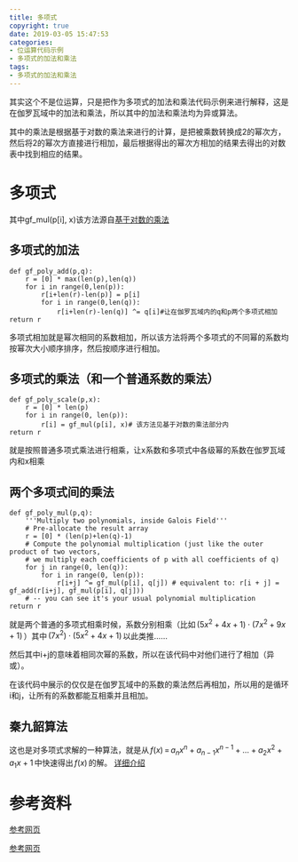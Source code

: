 ```yaml
---
title: 多项式
copyright: true
date: 2019-03-05 15:47:53
categories:
- 位运算代码示例
- 多项式的加法和乘法
tags:
- 多项式的加法和乘法
---
```


其实这个不是位运算，只是把作为多项式的加法和乘法代码示例来进行解释，这是在伽罗瓦域中的加法和乘法，所以其中的加法和乘法均为异或算法。

其中的乘法是根据基于对数的乘法来进行的计算，是把被乘数转换成2的幂次方，然后将2的幂次方直接进行相加，最后根据得出的幂次方相加的结果去得出的对数表中找到相应的结果。

<!--more-->

# 多项式

其中gf_mul(p[i], x)该方法源自[基于对数的乘法](https://aimasa.github.io/2019/03/05/%E5%9F%BA%E4%BA%8E%E5%AF%B9%E6%95%B0/)

## 多项式的加法

    def gf_poly_add(p,q):
        r = [0] * max(len(p),len(q))
        for i in range(0,len(p)):
            r[i+len(r)-len(p)] = p[i]
            for i in range(0,len(q)):
                r[i+len(r)-len(q)] ^= q[i]#让在伽罗瓦域内的q和p两个多项式相加
    return r

多项式相加就是幂次相同的系数相加，所以该方法将两个多项式的不同幂的系数均按幂次大小顺序排序，然后按顺序进行相加。

## 多项式的乘法（和一个普通系数的乘法）

    def gf_poly_scale(p,x):
        r = [0] * len(p)
        for i in range(0, len(p)):
            r[i] = gf_mul(p[i], x)# 该方法见基于对数的乘法部分内
    return r

就是按照普通多项式乘法进行相乘，让x系数和多项式中各级幂的系数在伽罗瓦域内和x相乘

## 两个多项式间的乘法

    def gf_poly_mul(p,q):
        '''Multiply two polynomials, inside Galois Field'''
        # Pre-allocate the result array
        r = [0] * (len(p)+len(q)-1)
        # Compute the polynomial multiplication (just like the outer product of two vectors,
        # we multiply each coefficients of p with all coefficients of q)
        for j in range(0, len(q)):
            for i in range(0, len(p)):
                r[i+j] ^= gf_mul(p[i], q[j]) # equivalent to: r[i + j] = gf_add(r[i+j], gf_mul(p[i], q[j]))
        # -- you can see it's your usual polynomial multiplication
    return r

就是两个普通的多项式相乘时候，系数分别相乘（比如$\,\left (5x^{2}+4x+1 \right )\cdot \left ( 7x^{2}+9x+1 \right )\,$）其中$\,\left (7x^{2}  \right)  \cdot \left ( 5x^{2}+4x+1  \right )\,$以此类推……

然后其中i+j的意味着相同次幂的系数，所以在该代码中对他们进行了相加（异或）。

在该代码中展示的仅仅是在伽罗瓦域中的系数的乘法然后再相加，所以用的是循环i和j，让所有的系数都能互相乘并且相加。

## 秦九韶算法

这也是对多项式求解的一种算法，就是从$\,f \left ( x \right)\,=\,a_{n}x^{n}+a_{n-1}x^{n-1}+…+a_{2}x^{2}+a_{1}x+1 \,$中快速得出$\,f \left ( x \right)\,$的解。 [详细介绍](https://aimasa.github.io/2019/03/04/%E7%A7%A6%E4%B9%9D%E9%9F%B6%E7%AE%97%E6%B3%95/)

# 参考资料

[参考网页](https://en.wikiversity.org/wiki/Reed%E2%80%93Solomon_codes_for_coders)

[参考网页](https://www.felix021.com/blog/read.php?2116)